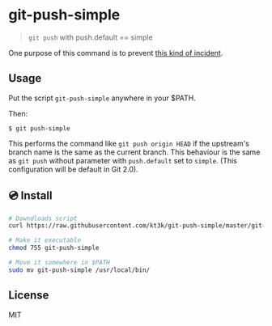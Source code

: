 # git-push-simple

> `git push` with push.default == simple

One purpose of this command is to prevent [this kind of incident](https://news.ycombinator.com/item?id=6713742).

## Usage

Put the script `git-push-simple` anywhere in your $PATH.

Then:

```
$ git push-simple
```

This performs the command like `git push origin HEAD` if the upstream's branch name is the same as the current branch. This behaviour is the same as `git push` without parameter with `push.default` set to `simple`. (This configuration will be default in Git 2.0).

## :cd: Install

```sh
# Downdloads script
curl https://raw.githubusercontent.com/kt3k/git-push-simple/master/git-push-simple -o git-push-simple

# Make it executable
chmod 755 git-push-simple

# Move it somewhere in $PATH
sudo mv git-push-simple /usr/local/bin/
```

## License

MIT
